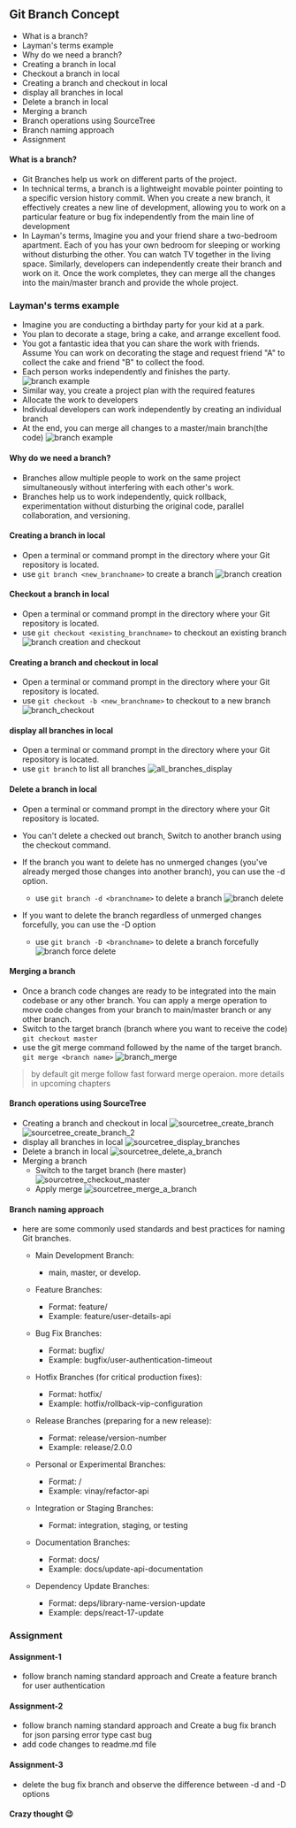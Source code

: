 ## Git Branch Concept ##
- What is a branch?
- Layman's terms example
- Why do we need a branch?
- Creating a branch in local
- Checkout a branch in local
- Creating a branch and checkout in local
- display all branches in local
- Delete a branch in local
- Merging a branch 
- Branch operations using SourceTree
- Branch naming approach
- Assignment

#### What is a branch? ####
- Git Branches help us work on different parts of the project.
- In technical terms, a branch is a lightweight movable pointer pointing to a specific version history commit. When you create a new branch, it effectively creates a new line of development, allowing you to work on a particular feature or bug fix independently from the main line of development
- In Layman's terms, Imagine you and your friend share a two-bedroom apartment. Each of you has your own bedroom for sleeping or working without disturbing the other. You can watch TV together in the living space. Similarly, developers can independently create their branch and work on it. Once the work completes, they can merge all the changes into the main/master branch and provide the whole project.

### Layman's terms example ###
- Imagine you are conducting a birthday party for your kid at a park. 
- You plan to decorate a stage, bring a cake, and arrange excellent food. 
- You got a fantastic idea that you can share the work with friends. Assume You can work on decorating the stage and request friend "A" to collect the cake and friend "B" to collect the food. 
- Each person works independently and finishes the party. 
![branch example](https://github.com/yetanothermasterylearning/git/blob/main/05.%20Branch%20concept/Pictures/branch_example.png)
- Similar way, you create a project plan with the required features
- Allocate the work to developers
- Individual developers can work independently by creating an individual branch
- At the end, you can merge all changes to a master/main branch(the code)
![branch example](https://github.com/yetanothermasterylearning/git/blob/main/05.%20Branch%20concept/Pictures/git_branch_example.png)

#### Why do we need a branch? ####
- Branches allow multiple people to work on the same project simultaneously without interfering with each other's work.
- Branches help us to work independently, quick rollback, experimentation without disturbing the original code, parallel collaboration, and versioning.

#### Creating a branch in local ####
- Open a terminal or command prompt in the directory where your Git repository is located.
- use ```git branch <new_branchname>``` to create a branch
![branch creation](https://github.com/yetanothermasterylearning/git/blob/main/05.%20Branch%20concept/Pictures/branch_creation.png)

#### Checkout a branch in local ####
- Open a terminal or command prompt in the directory where your Git repository is located.
- use ```git checkout <existing_branchname>``` to checkout an existing branch
![branch creation and checkout](https://github.com/yetanothermasterylearning/git/blob/main/05.%20Branch%20concept/Pictures/branch_creation_checkout.png)

#### Creating a branch and checkout in local ####
- Open a terminal or command prompt in the directory where your Git repository is located.
- use ```git checkout -b <new_branchname>``` to checkout to a new branch
![branch_checkout](https://github.com/yetanothermasterylearning/git/blob/main/05.%20Branch%20concept/Pictures/branch_checkout.png)

#### display all branches in local ####
- Open a terminal or command prompt in the directory where your Git repository is located.
- use ```git branch``` to list all branches
![all_branches_display](https://github.com/yetanothermasterylearning/git/blob/main/05.%20Branch%20concept/Pictures/all_branches_display.png)

#### Delete a branch in local ####
- Open a terminal or command prompt in the directory where your Git repository is located.
- You can't delete a checked out branch, Switch to another branch using the checkout command. 
- If the branch you want to delete has no unmerged changes (you've already merged those changes into another branch), you can use the -d option.
	- use ```git branch -d <branchname>``` to delete a branch
![branch delete](https://github.com/yetanothermasterylearning/git/blob/main/05.%20Branch%20concept/Pictures/branch_delete.png)

- If you want to delete the branch regardless of unmerged changes forcefully, you can use the -D option
	- use ```git branch -D <branchname>``` to delete a branch forcefully
![branch force delete](https://github.com/yetanothermasterylearning/git/blob/main/05.%20Branch%20concept/Pictures/branch_force_delete.png)

#### Merging a branch ####
- Once a branch code changes are ready to be integrated into the main codebase or any other branch. You can apply a merge operation to move code changes from your branch to main/master branch or any other branch.
- Switch to the target branch (branch where you want to receive the code)
```git checkout master``` 
- use the git merge command followed by the name of the target branch.
```git merge <branch name>```
![branch_merge](https://github.com/yetanothermasterylearning/git/blob/main/05.%20Branch%20concept/Pictures/branch_merge.png)
> by default git merge follow fast forward merge operaion. more details in upcoming chapters

#### Branch operations using SourceTree ####
- Creating a branch and checkout in local
![sourcetree_create_branch](https://github.com/yetanothermasterylearning/git/blob/main/05.%20Branch%20concept/Pictures/sourcetree_create_branch.png)
![sourcetree_create_branch_2](https://github.com/yetanothermasterylearning/git/blob/main/05.%20Branch%20concept/Pictures/sourcetree_create_branch_2.png)
- display all branches in local
![sourcetree_display_branches](https://github.com/yetanothermasterylearning/git/blob/main/05.%20Branch%20concept/Pictures/sourcetree_display_branches.png)
- Delete a branch in local
![sourcetree_delete_a_branch](https://github.com/yetanothermasterylearning/git/blob/main/05.%20Branch%20concept/Pictures/sourcetree_delete_a_branch.png)
- Merging a branch 
	- Switch to the target branch (here master)
	![sourcetree_checkout_master](https://github.com/yetanothermasterylearning/git/blob/main/05.%20Branch%20concept/Pictures/sourcetree_checkout_master.png)
	- Apply merge
	![sourcetree_merge_a_branch](https://github.com/yetanothermasterylearning/git/blob/main/05.%20Branch%20concept/Pictures/sourcetree_merge_a_branch.png)

#### Branch naming approach ####
- here are some commonly used standards and best practices for naming Git branches.
	- Main Development Branch: 
		- main, master, or develop. 

	- Feature Branches:
		- Format: feature/<feature-name>
		- Example: feature/user-details-api

	- Bug Fix Branches:
		- Format: bugfix/<bugshortdescription-name>
		- Example: bugfix/user-authentication-timeout

	- Hotfix Branches (for critical production fixes):
		- Format: hotfix/<hostfix-name>
		- Example: hotfix/rollback-vip-configuration

	- Release Branches (preparing for a new release):
		- Format: release/version-number
		- Example: release/2.0.0

	- Personal or Experimental Branches:
		- Format: <username>/<short-description>
		- Example: vinay/refactor-api

	- Integration or Staging Branches:
		- Format: integration, staging, or testing

	- Documentation Branches:
		- Format: docs/<short-description>
		- Example: docs/update-api-documentation

	- Dependency Update Branches:
		- Format: deps/library-name-version-update
		- Example: deps/react-17-update

### Assignment ###
#### Assignment-1 ####
- follow branch naming standard approach and Create a feature branch for user authentication

#### Assignment-2 ####
- follow branch naming standard approach and Create a bug fix branch for json parsing error type cast bug
- add code changes to readme.md file

#### Assignment-3 ####
- delete the bug fix branch and observe the difference between -d and -D options

#### Crazy thought :wink: ####


